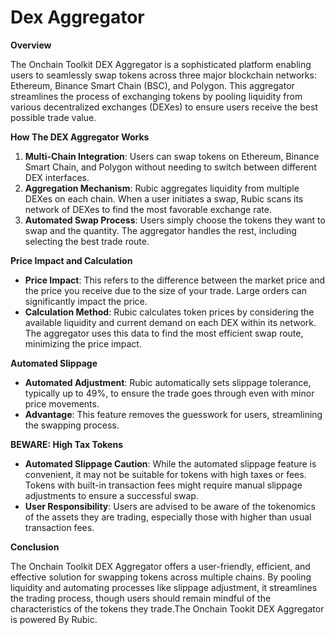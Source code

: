 # Dex Aggregator

**Overview**

The Onchain Toolkit DEX Aggregator is a sophisticated platform enabling users to seamlessly swap tokens across three major blockchain networks: Ethereum, Binance Smart Chain (BSC), and Polygon. This aggregator streamlines the process of exchanging tokens by pooling liquidity from various decentralized exchanges (DEXes) to ensure users receive the best possible trade value.

**How The DEX Aggregator Works**

1. **Multi-Chain Integration**: Users can swap tokens on Ethereum, Binance Smart Chain, and Polygon without needing to switch between different DEX interfaces.
2. **Aggregation Mechanism**: Rubic aggregates liquidity from multiple DEXes on each chain. When a user initiates a swap, Rubic scans its network of DEXes to find the most favorable exchange rate.
3. **Automated Swap Process**: Users simply choose the tokens they want to swap and the quantity. The aggregator handles the rest, including selecting the best trade route.

**Price Impact and Calculation**

* **Price Impact**: This refers to the difference between the market price and the price you receive due to the size of your trade. Large orders can significantly impact the price.
* **Calculation Method**: Rubic calculates token prices by considering the available liquidity and current demand on each DEX within its network. The aggregator uses this data to find the most efficient swap route, minimizing the price impact.

**Automated Slippage**

* **Automated Adjustment**: Rubic automatically sets slippage tolerance, typically up to 49%, to ensure the trade goes through even with minor price movements.
* **Advantage**: This feature removes the guesswork for users, streamlining the swapping process.

**BEWARE: High Tax Tokens**

* **Automated Slippage Caution**: While the automated slippage feature is convenient, it may not be suitable for tokens with high taxes or fees. Tokens with built-in transaction fees might require manual slippage adjustments to ensure a successful swap.
* **User Responsibility**: Users are advised to be aware of the tokenomics of the assets they are trading, especially those with higher than usual transaction fees.

**Conclusion**

The Onchain Toolkit DEX Aggregator offers a user-friendly, efficient, and effective solution for swapping tokens across multiple chains. By pooling liquidity and automating processes like slippage adjustment, it streamlines the trading process, though users should remain mindful of the characteristics of the tokens they trade.The Onchain Tookit DEX Aggregator is powered By Rubic.
